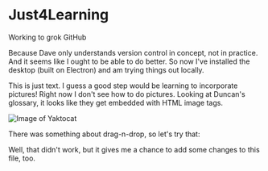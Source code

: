 # Just4Learning
Working to grok GitHub

Because Dave only understands version control in concept, not in practice. And it seems like I ought to be able to do better. So now I've installed the desktop (built on Electron) and am trying things out locally.

This is just text. I guess a good step would be learning to incorporate pictures!  Right now I don't see how to do pictures. Looking at Duncan's glossary, it looks like they get embedded with HTML image tags. 

![Image of Yaktocat](https://octodex.github.com/images/yaktocat.png)

There was something about drag-n-drop, so let's try that:

Well, that didn't work, but it gives me a chance to add some changes to this file, too.
